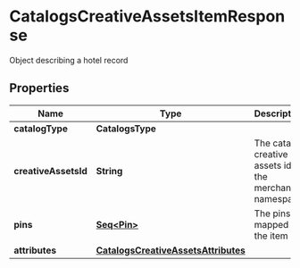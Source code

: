

# CatalogsCreativeAssetsItemResponse

Object describing a hotel record

## Properties

Name | Type | Description | Notes
------------ | ------------- | ------------- | -------------
**catalogType** | **CatalogsType** |  | 
**creativeAssetsId** | **String** | The catalog creative assets id in the merchant namespace |  [optional]
**pins** | [**Seq&lt;Pin&gt;**](Pin.md) | The pins mapped to the item |  [optional]
**attributes** | [**CatalogsCreativeAssetsAttributes**](CatalogsCreativeAssetsAttributes.md) |  |  [optional]




